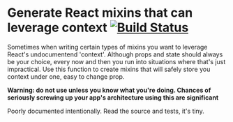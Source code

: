 # Generate React mixins that can leverage context [![Build Status](https://travis-ci.org/JaapRood/react-app-context-mixin.svg?branch=master)](https://travis-ci.org/JaapRood/react-app-context-mixin)

Sometimes when writing certain types of mixins you want to leverage React's undocumentend 'context'. Although props and state should always be your choice, every now and then you run into situations where that's just impractical. Use this function to create mixins that will safely store you context under one, easy to change prop.

**Warning: do not use unless you know what you're doing. Chances of seriously screwing up your app's architecture using this are significant**

Poorly documented intentionally. Read the source and tests, it's tiny.